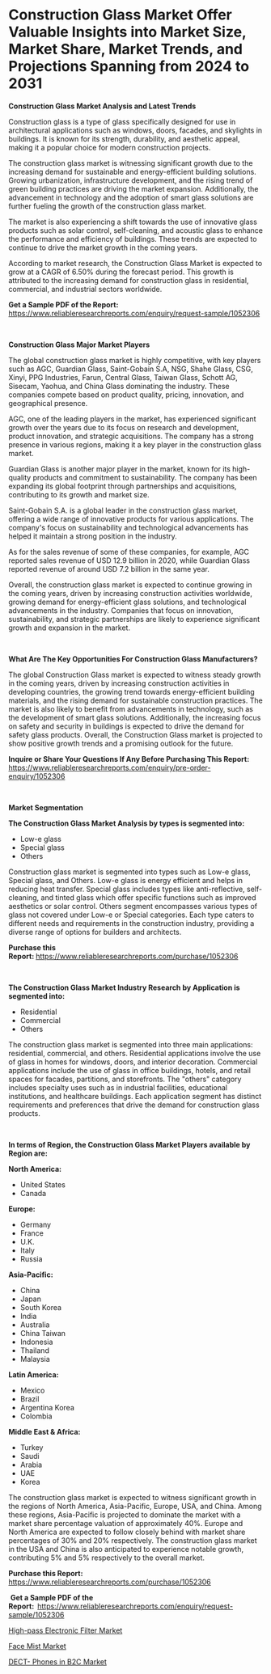 <p><h1>Construction Glass Market Offer Valuable Insights into Market Size, Market Share, Market Trends, and Projections Spanning from 2024 to 2031</h1></p><p><strong>Construction Glass Market Analysis and Latest Trends</strong></p>
<p><p>Construction glass is a type of glass specifically designed for use in architectural applications such as windows, doors, facades, and skylights in buildings. It is known for its strength, durability, and aesthetic appeal, making it a popular choice for modern construction projects.</p><p>The construction glass market is witnessing significant growth due to the increasing demand for sustainable and energy-efficient building solutions. Growing urbanization, infrastructure development, and the rising trend of green building practices are driving the market expansion. Additionally, the advancement in technology and the adoption of smart glass solutions are further fueling the growth of the construction glass market.</p><p>The market is also experiencing a shift towards the use of innovative glass products such as solar control, self-cleaning, and acoustic glass to enhance the performance and efficiency of buildings. These trends are expected to continue to drive the market growth in the coming years.</p><p>According to market research, the Construction Glass Market is expected to grow at a CAGR of 6.50% during the forecast period. This growth is attributed to the increasing demand for construction glass in residential, commercial, and industrial sectors worldwide.</p></p>
<p><strong>Get a Sample PDF of the Report:&nbsp;</strong> <a href="https://www.reliableresearchreports.com/enquiry/request-sample/1052306">https://www.reliableresearchreports.com/enquiry/request-sample/1052306</a></p>
<p>&nbsp;</p>
<p><strong>Construction Glass Major Market Players</strong></p>
<p><p>The global construction glass market is highly competitive, with key players such as AGC, Guardian Glass, Saint-Gobain S.A, NSG, Shahe Glass, CSG, Xinyi, PPG Industries, Farun, Central Glass, Taiwan Glass, Schott AG, Sisecam, Yaohua, and China Glass dominating the industry. These companies compete based on product quality, pricing, innovation, and geographical presence.</p><p>AGC, one of the leading players in the market, has experienced significant growth over the years due to its focus on research and development, product innovation, and strategic acquisitions. The company has a strong presence in various regions, making it a key player in the construction glass market.</p><p>Guardian Glass is another major player in the market, known for its high-quality products and commitment to sustainability. The company has been expanding its global footprint through partnerships and acquisitions, contributing to its growth and market size.</p><p>Saint-Gobain S.A. is a global leader in the construction glass market, offering a wide range of innovative products for various applications. The company's focus on sustainability and technological advancements has helped it maintain a strong position in the industry.</p><p>As for the sales revenue of some of these companies, for example, AGC reported sales revenue of USD 12.9 billion in 2020, while Guardian Glass reported revenue of around USD 7.2 billion in the same year.</p><p>Overall, the construction glass market is expected to continue growing in the coming years, driven by increasing construction activities worldwide, growing demand for energy-efficient glass solutions, and technological advancements in the industry. Companies that focus on innovation, sustainability, and strategic partnerships are likely to experience significant growth and expansion in the market.</p></p>
<p>&nbsp;</p>
<p><strong>What Are The Key Opportunities For Construction Glass Manufacturers?</strong></p>
<p><p>The global Construction Glass market is expected to witness steady growth in the coming years, driven by increasing construction activities in developing countries, the growing trend towards energy-efficient building materials, and the rising demand for sustainable construction practices. The market is also likely to benefit from advancements in technology, such as the development of smart glass solutions. Additionally, the increasing focus on safety and security in buildings is expected to drive the demand for safety glass products. Overall, the Construction Glass market is projected to show positive growth trends and a promising outlook for the future.</p></p>
<p><strong>Inquire or Share Your Questions If Any Before Purchasing This Report:</strong> <a href="https://www.reliableresearchreports.com/enquiry/pre-order-enquiry/1052306">https://www.reliableresearchreports.com/enquiry/pre-order-enquiry/1052306</a></p>
<p>&nbsp;</p>
<p><strong>Market Segmentation</strong></p>
<p><strong>The Construction Glass Market Analysis by types is segmented into:</strong></p>
<p><ul><li>Low-e glass</li><li>Special glass</li><li>Others</li></ul></p>
<p><p>Construction glass market is segmented into types such as Low-e glass, Special glass, and Others. Low-e glass is energy efficient and helps in reducing heat transfer. Special glass includes types like anti-reflective, self-cleaning, and tinted glass which offer specific functions such as improved aesthetics or solar control. Others segment encompasses various types of glass not covered under Low-e or Special categories. Each type caters to different needs and requirements in the construction industry, providing a diverse range of options for builders and architects.</p></p>
<p><strong>Purchase this Report:&nbsp;</strong><a href="https://www.reliableresearchreports.com/purchase/1052306">https://www.reliableresearchreports.com/purchase/1052306</a></p>
<p>&nbsp;</p>
<p><strong>The Construction Glass Market Industry Research by Application is segmented into:</strong></p>
<p><ul><li>Residential</li><li>Commercial</li><li>Others</li></ul></p>
<p><p>The construction glass market is segmented into three main applications: residential, commercial, and others. Residential applications involve the use of glass in homes for windows, doors, and interior decoration. Commercial applications include the use of glass in office buildings, hotels, and retail spaces for facades, partitions, and storefronts. The "others" category includes specialty uses such as in industrial facilities, educational institutions, and healthcare buildings. Each application segment has distinct requirements and preferences that drive the demand for construction glass products.</p></p>
<p>&nbsp;</p>
<p><strong>In terms of Region, the Construction Glass Market Players available by Region are:</strong></p>
<p>
    <p> <strong> North America: </strong>
        <ul>
            <li>United States</li>
            <li>Canada</li>
        </ul>
        </p> 
    <p> <strong> Europe: </strong>
        <ul>
            <li>Germany</li>
            <li>France</li>
            <li>U.K.</li>
            <li>Italy</li>
            <li>Russia</li>
        </ul>
        </p> 
    <p> <strong> Asia-Pacific: </strong>
        <ul>
            <li>China</li>
            <li>Japan</li>
            <li>South Korea</li>
            <li>India</li>
            <li>Australia</li>
            <li>China Taiwan</li>
            <li>Indonesia</li>
            <li>Thailand</li>
            <li>Malaysia</li>
        </ul>
        </p> 
    <p> <strong> Latin America: </strong>
        <ul>
            <li>Mexico</li>
            <li>Brazil</li>
            <li>Argentina Korea</li>
            <li>Colombia</li>
        </ul>
        </p> 
    <p> <strong> Middle East & Africa: </strong>
        <ul>
            <li>Turkey</li>
            <li>Saudi</li>
            <li>Arabia</li>
            <li>UAE</li>
            <li>Korea</li>
        </ul>
    </p>
    </p>
<p><p>The construction glass market is expected to witness significant growth in the regions of North America, Asia-Pacific, Europe, USA, and China. Among these regions, Asia-Pacific is projected to dominate the market with a market share percentage valuation of approximately 40%. Europe and North America are expected to follow closely behind with market share percentages of 30% and 20% respectively. The construction glass market in the USA and China is also anticipated to experience notable growth, contributing 5% and 5% respectively to the overall market.</p></p>
<p><strong>Purchase this Report: </strong><a href="https://www.reliableresearchreports.com/purchase/1052306">https://www.reliableresearchreports.com/purchase/1052306</a></p>
<p>&nbsp;<strong>Get a Sample PDF of the Report:&nbsp;&nbsp;</strong><a href="https://www.reliableresearchreports.com/enquiry/request-sample/1052306">https://www.reliableresearchreports.com/enquiry/request-sample/1052306</a></p>
<p><strong></strong></p>
<p><p><a href="https://view.publitas.com/reportprime-1/high-pass-electronic-filter-market-size-furnishes-valuable-information-encompassing-market-share-market-trends-and-projections-spanning-from-2023-to-2030/">High-pass Electronic Filter Market</a></p><p><a href="https://view.publitas.com/reportprime-1/global-face-mist-market-by-types-applications-and-major-players-with-regional-growth-rate-analysis-and-development-situation-from-2023-to-2030/">Face Mist Market</a></p><p><a href="https://view.publitas.com/reportprime-1/dect-phones-in-b2c-market-analysis-examines-its-scope-on-growth-opportunities-and-forecasted-trends-spanning-from-2023-to-2030/">DECT- Phones in B2C Market</a></p></p>